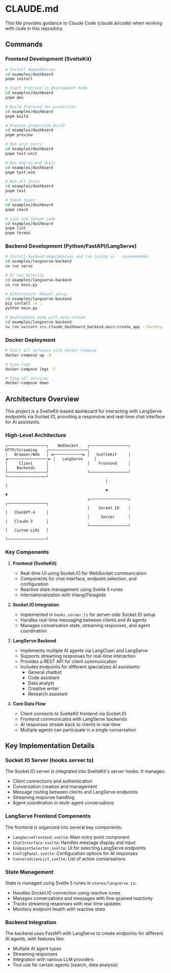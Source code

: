# CLAUDE.md

This file provides guidance to Claude Code (claude.ai/code) when working with code in this repository.

## Commands

### Frontend Development (SvelteKit)

```bash
# Install dependencies
cd examples/dashboard
pnpm install

# Start frontend in development mode
cd examples/dashboard
pnpm dev

# Build frontend for production
cd examples/dashboard
pnpm build

# Preview production build
cd examples/dashboard
pnpm preview

# Run unit tests
cd examples/dashboard
pnpm test:unit

# Run end-to-end tests
cd examples/dashboard
pnpm test:e2e

# Run all tests
cd examples/dashboard
pnpm test

# Check types
cd examples/dashboard
pnpm check

# Lint and format code
cd examples/dashboard
pnpm lint
pnpm format
```

### Backend Development (Python/FastAPI/LangServe)

```bash
# Install backend dependencies and run (using uv - recommended)
cd examples/langserve-backend
uv run serve

# Or run directly
cd examples/langserve-backend
uv run main.py

# Alternative: Manual setup
cd examples/langserve-backend
pip install -e .
python main.py

# Development mode with auto-reload
cd examples/langserve-backend
uv run uvicorn src.claude_dashboard_backend.main:create_app --factory --reload --port 8000
```

### Docker Deployment

```bash
# Start all services with Docker Compose
docker-compose up -d

# View logs
docker-compose logs -f

# Stop all services
docker-compose down
```

## Architecture Overview

This project is a SvelteKit-based dashboard for interacting with LangServe endpoints via Socket.IO, providing a responsive and real-time chat interface for AI assistants.

### High-Level Architecture

```
┌─────────────────┐    WebSocket    ┌─────────────────┐    HTTP/Streaming    ┌─────────────────┐
│   Browser/Web   │ ◄─────────────► │   SvelteKit     │ ◄──────────────────► │   LangServe     │
│     Client      │                 │    Frontend     │                      │    Backends     │
└─────────────────┘                 └─────────────────┘                      └─────────────────┘
                                            │                                         │
                                            ▼                                         ▼
                                    ┌─────────────────┐                      ┌─────────────────┐
                                    │    Socket.IO    │                      │   ChatGPT-4     │
                                    │     Server      │                      │   Claude-3      │
                                    └─────────────────┘                      │   Custom LLMs   │
                                                                             └─────────────────┘
```

### Key Components

1. **Frontend (SvelteKit)**
   - Real-time UI using Socket.IO for WebSocket communication
   - Components for chat interface, endpoint selection, and configuration
   - Reactive state management using Svelte 5 runes
   - Internationalization with Inlang/Paraglide

2. **Socket.IO Integration**
   - Implemented in `hooks.server.ts` for server-side Socket.IO setup
   - Handles real-time messaging between clients and AI agents
   - Manages conversation state, streaming responses, and agent coordination

3. **LangServe Backend**
   - Implements multiple AI agents via LangChain and LangServe
   - Supports streaming responses for real-time interaction
   - Provides a REST API for client communication
   - Includes endpoints for different specialized AI assistants:
     - General chatbot
     - Code assistant
     - Data analyst
     - Creative writer
     - Research assistant

4. **Core Data Flow**
   - Client connects to SvelteKit frontend via Socket.IO
   - Frontend communicates with LangServe backends
   - AI responses stream back to clients in real-time
   - Multiple agents can participate in a single conversation

## Key Implementation Details

### Socket.IO Server (hooks.server.ts)

The Socket.IO server is integrated into SvelteKit's server hooks. It manages:
- Client connections and authentication
- Conversation creation and management
- Message routing between clients and LangServe endpoints
- Streaming response handling
- Agent coordination in multi-agent conversations

### LangServe Frontend Components

The frontend is organized into several key components:
- `LangServeFrontend.svelte`: Main entry point component
- `ChatInterface.svelte`: Handles message display and input
- `EndpointSelector.svelte`: UI for selecting LangServe endpoints
- `ConfigPanel.svelte`: Configuration options for AI responses
- `ConversationList.svelte`: List of active conversations

### State Management

State is managed using Svelte 5 runes in `stores/langserve.ts`:
- Handles Socket.IO connection using reactive runes
- Manages conversations and messages with fine-grained reactivity
- Tracks streaming responses with real-time updates
- Monitors endpoint health with reactive state

### Backend Integration

The backend uses FastAPI with LangServe to create endpoints for different AI agents, with features like:
- Multiple AI agent types
- Streaming responses
- Integration with various LLM providers
- Tool use for certain agents (search, data analysis)
